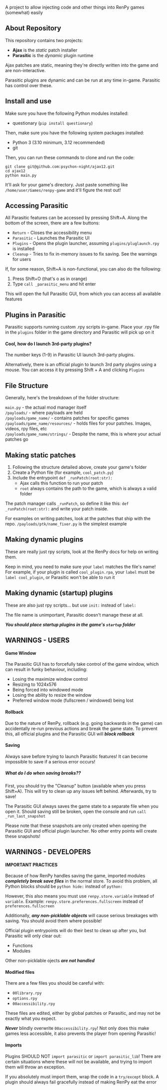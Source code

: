 A project to allow injecting code and other things into RenPy games (somewhat) easily

## About Repository

This repository contains two projects:
- **Ajax** is the *static* patch installer
- **Parasitic** is the *dynamic* plugin runtime

Ajax patches are static, meaning they're directly written into the game and are non-interactive.

Parasitic plugins are dynamic and can be run at any time in-game. Parasitic has control over these.

## Install and use

Make sure you have the following Python modules installed:
- questionary (`pip install questionary`)

Then, make sure you have the following system packages installed:
- Python 3 (3.10 minimum, 3.12 recommended)
- git

Then, you can run these commands to clone and run the code:

```
git clone git@github.com:psychon-night/ajax12.git
cd ajax12
python main.py
```

It'll ask for your game's directory. Just paste something like `/home/user/Games/renpy-game` and it'll figure the rest out!

## Accessing Parasitic

All Parasitic features can be accessed by pressing Shift+A. Along the bottom of the screen, there are a few buttons:

- `Return` - Closes the accessibility menu
- `Parasitic` - Launches the Parasitic UI
- `Plugins` - Opens the plugin launcher, assuming `plugins/pluglaunch.rpy` is installed
- `Cleanup` - Tries to fix in-memory issues to fix saving. See the warnings for users

If, for some reason, Shift+A is non-functional, you can also do the following:

1. Press Shift+O (that's o as in orange)
2. Type `call _parasitic_menu` and hit enter

This will open the full Parasitic GUI, from which you can access all available features

## Plugins in Parasitic

Parasitic supports running custom .rpy scripts in-game. Place your .rpy file in the `plugins` folder in the game directory and Parasitic will pick up on it

#### Cool, how do I launch 3rd-party plugins?

The number keys (1-9) in Parasitic UI launch 3rd-party plugins.

Alternatively, there is an official plugin to launch 3rd party plugins using a mouse. You can access it by pressing Shift + A and clicking `Plugins`

## File Structure

Generally, here's the breakdown of the folder structure:

`main.py` - the actual mod manager itself\
`/payloads/` - where payloads are held\
`/payloads/game_name/` - contains patches for specific games\
`/payloads/game_name/resources/` - holds files for your patches. Images, videos, rpy files, etc\
`/payloads/game_name/strings/` - Despite the name, this is where your actual patches go

## Making static patches

1. Following the structure detailed above, create your game's folder
2. Create a Python file (for example, `cool_patch.py`)
3. Include the entrypoint `def _runPatch(root:str):`
   - Ajax calls this function to run your patch
	- `root` always contains the path to the game, which is always a valid folder

The patch manager calls `_runPatch`, so define it like this: `def _runPatch(root:str):` and write your patch inside.

For examples on writing patches, look at the patches that ship with the repo. `/payloads/ptk/name_fixer.py` is the simplest example

## Making dynamic plugins

These are really just rpy scripts, look at the RenPy docs for help on writing them.

Keep in mind, you need to make sure your `label` matches the file's name! For example, if your plugin is called `cool_plugin.rpa`, your `label` must be `label cool_plugin`, or Parasitic won't be able to run it

## Making dynamic (startup) plugins

These are also just rpy scripts... but use `init:` instead of `label:`

The file name is unimportant, Parasitic doesn't manage these at all.

***You should place startup plugins in the game's `startup` folder***

## WARNINGS - USERS

#### Game Window

The Parasitic GUI has to forcefully take control of the game window, which can result in funky behaviour, including:
- Losing the maximize window control
- Resizing to 1024x576
- Being forced into windowed mode
- Losing the ability to resize the window
- Preferred window mode (fullscreen / windowed) being lost

#### Rollback

Due to the nature of RenPy, rollback (e.g. going backwards in the game) can accidentally re-run previous actions and break the game state. To prevent this, all official plugins and the Parasitic GUI will ***block rollback***

#### Saving

Always save before trying to launch Parasitic features! It can become impossible to save if a serious error occurs!

##### What do I do when saving breaks??

First, you should try the "Cleanup" button (available when you press Shift+A). This will try to clean up any issues left behind. Afterwards, try to save!

The Parasitic GUI always saves the game state to a separate file when you open it. Should saving still be broken, open the console and run `call _run_last_snapshot`

Please note that these snapshots are only created when opening the Parasitic GUI and official plugin launcher. No other entry points will create these snapshots!

## WARNINGS - DEVELOPERS

#### IMPORTANT PRACTICES

Because of how RenPy handles saving the game, imported modules ***completely break save files*** in the normal store. To avoid this problem, all Python blocks should be `python hide:` instead of `python:`

However, this also means you must use `renpy.store.variable` instead of `variable`. Example: `renpy.store.preferences.fullscreen` instead of `preferences.fullscreen`

Additionally, ***any non-picklable objects*** will cause serious breakages with saving. You should avoid them where possible!

Official plugin entrypoints will do their best to clean up after you, but Parasitic will only clear out:

- Functions
- Modules

Other non-picklable ojects ***are not handled***

#### Modified files
There are a few files you should be careful with:
- `00library.rpy`
- `options.rpy`
- `00accessibility.rpy`

These files are edited, either by global patches or Parasitic, and may not be exactly what you expect.

***Never*** blindly overwrite `00accessibility.rpy`! Not only does this make games less accessible, it also prevents the player from opening Parasitic!

#### Imports

Plugins SHOULD NOT `import parasitic` or `import parasitic_lib`! There are certain situations where these will not be available, and trying to import them will throw an exception.

If you absolutely must import them, wrap the code in a `try/except` block. A plugin should always fail gracefully instead of making RenPy eat the error
